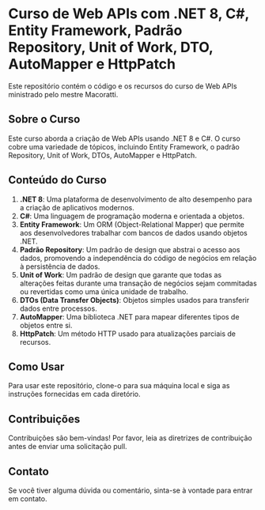 ﻿# Curso de Web APIs com .NET 8, C#, Entity Framework, Padrão Repository, Unit of Work, DTO, AutoMapper e HttpPatch

Este repositório contém o código e os recursos do curso de Web APIs ministrado pelo mestre Macoratti.

## Sobre o Curso

Este curso aborda a criação de Web APIs usando .NET 8 e C#. O curso cobre uma variedade de tópicos, incluindo Entity Framework, o padrão Repository, Unit of Work, DTOs, AutoMapper e HttpPatch.

## Conteúdo do Curso

1. **.NET 8**: Uma plataforma de desenvolvimento de alto desempenho para a criação de aplicativos modernos.
2. **C#**: Uma linguagem de programação moderna e orientada a objetos.
3. **Entity Framework**: Um ORM (Object-Relational Mapper) que permite aos desenvolvedores trabalhar com bancos de dados usando objetos .NET.
4. **Padrão Repository**: Um padrão de design que abstrai o acesso aos dados, promovendo a independência do código de negócios em relação à persistência de dados.
5. **Unit of Work**: Um padrão de design que garante que todas as alterações feitas durante uma transação de negócios sejam commitadas ou revertidas como uma única unidade de trabalho.
6. **DTOs (Data Transfer Objects)**: Objetos simples usados para transferir dados entre processos.
7. **AutoMapper**: Uma biblioteca .NET para mapear diferentes tipos de objetos entre si.
8. **HttpPatch**: Um método HTTP usado para atualizações parciais de recursos.

## Como Usar

Para usar este repositório, clone-o para sua máquina local e siga as instruções fornecidas em cada diretório.

## Contribuições

Contribuições são bem-vindas! Por favor, leia as diretrizes de contribuição antes de enviar uma solicitação pull.

## Contato

Se você tiver alguma dúvida ou comentário, sinta-se à vontade para entrar em contato.

